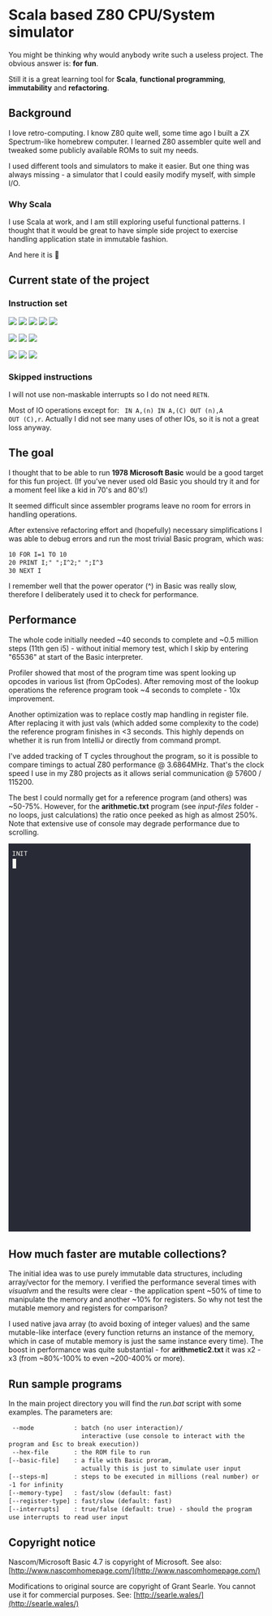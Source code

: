 # Scala based Z80 CPU/System simulator #

You might be thinking why would anybody write such a useless project. The obvious answer is: **for fun**.

Still it is a great learning tool for **Scala**, **functional programming**, **immutability** and **refactoring**.

## Background ##

I love retro-computing. I know Z80 quite well, some time ago I built a ZX Spectrum-like homebrew computer.
I learned Z80 assembler quite well and tweaked some publicly available ROMs to suit my needs.

I used different tools and simulators to make it easier. 
But one thing was always missing - a simulator that I could easily modify myself, with simple I/O.

### Why Scala ###

I use Scala at work, and I am still exploring useful functional patterns. 
I thought that it would be great to have simple side project to exercise handling application state in immutable fashion.  

And here it is :slightly_smiling_face:

## Current state of the project ##

### Instruction set ###

<img src="https://img.shields.io/badge/Load%208--bit-Done-green.svg"/></a>
<img src="https://img.shields.io/badge/Load%2016--bit-Done-green.svg"/></a>
<img src="https://img.shields.io/badge/Exchange-Done-green.svg"/></a>
<img src="https://img.shields.io/badge/Block%20transfer-Done-green.svg"/></a>
<img src="https://img.shields.io/badge/8--bit%20arithmetic-Done-green.svg"/></a>

<img src="https://img.shields.io/badge/16--bit%20arithmetic-Done-green.svg"/></a>
<img src="https://img.shields.io/badge/Control%20incl. INT-Done-green.svg"/></a>
<img src="https://img.shields.io/badge/Rotate%20and%20shift-Done-green.svg"/></a>

<img src="https://img.shields.io/badge/Bit%20manipulation-Done-green.svg"/></a>
<img src="https://img.shields.io/badge/Jump%20call%20return-Done-green.svg"/></a>
<img src="https://img.shields.io/badge/Input%20and%20output-Done-green.svg"/></a> 

### Skipped instructions ###
I will not use non-maskable interrupts so I do not need <code>RETN</code>.

Most of IO operations except for: <code> IN A,(n) IN A,(C) OUT (n),A OUT (C),r</code>.
Actually I did not see many uses of other IOs, 
so it is not a great loss anyway.

## The goal ##

I thought that to be able to run **1978 Microsoft Basic** would be a good target for this fun project.
(If you've never used old Basic you should try it and for a moment feel like a kid in 70's and 80's!)

It seemed difficult since assembler programs leave no room for errors in handling operations. 

After extensive refactoring effort and (hopefully) necessary simplifications 
I was able to debug errors and run the most trivial Basic program, which was:

    10 FOR I=1 TO 10
    20 PRINT I;" ";I^2;" ";I^3
    30 NEXT I

I remember well that the power operator (^) in Basic was really slow, therefore I deliberately used it to check for performance.

## Performance ##

The whole code initially needed ~40 seconds to complete and ~0.5 million steps (11th gen i5) - without initial memory test, 
which I skip by entering "65536" at start of the Basic interpreter.

Profiler showed that most of the program time was spent looking up opcodes in various list (from OpCodes). 
After removing most of the lookup operations the reference program took ~4 seconds to complete - 10x improvement. 

Another optimization was to replace costly map handling in register file. After replacing it with just vals
(which added some complexity to the code) the reference program finishes in <3 seconds. 
This highly depends on whether it is run from IntelliJ or directly from command prompt.

I've added tracking of T cycles throughout the program, so it is possible to compare timings to actual Z80 performance @ 3.6864MHz. 
That's the clock speed I use in my Z80 projects as it allows serial communication @ 57600 / 115200.

The best I could normally get for a reference program (and others) was ~50-75%. However, for the **arithmetic.txt** 
program (see _input-files_ folder - no loops, just calculations) the ratio once peeked as high as almost 250%. 
Note that extensive use of console may degrade performance due to scrolling.

![demo](z80_sim_sample.gif)

## How much faster are mutable collections? ##

The initial idea was to use purely immutable data structures, including array/vector for the memory.
I verified the performance several times with _visualvm_ and the results were clear - the application spent ~50% of time
to manipulate the memory and another ~10% for registers. So why not test the mutable memory and registers for comparison?

I used native java array (to avoid boxing of integer values) and the same mutable-like interface (every function
returns an instance of the memory, which in case of mutable memory is just the same instance
every time). The boost in performance was quite substantial - for **arithmetic2.txt** it was x2 - x3 (from ~80%-100% to even ~200-400% or more).

## Run sample programs ##

In the main project directory you will find the _run.bat_ script with some examples. 
The parameters are:

     --mode           : batch (no user interaction)/
                        interactive (use console to interact with the program and Esc to break execution))
     --hex-file       : the ROM file to run
    [--basic-file]    : a file with Basic proram, 
                        actually this is just to simulate user input
    [--steps-m]       : steps to be executed in millions (real number) or -1 for infinity
    [--memory-type]   : fast/slow (default: fast)
    [--register-type] : fast/slow (default: fast)
    [--interrupts]    : true/false (default: true) - should the program use interrupts to read user input

## Copyright notice ##

Nascom/Microsoft Basic 4.7 is copyright of Microsoft. See also: [http://www.nascomhomepage.com/](http://www.nascomhomepage.com/)

Modifications to original source are copyright of Grant Searle. You cannot use it for commercial purposes. See: [http://searle.wales/](http://searle.wales/)
